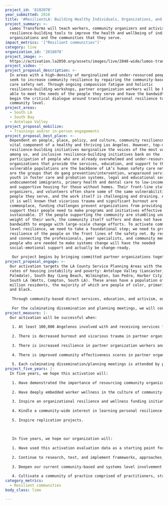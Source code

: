 ```yaml
---
project_id: '8102078'
year_submitted: 2018
title: '#ResilientLA: Building Healthy Individuals, Organizations, and Communities'
project_summary: >-
  Lumos Transforms will teach workers, community organizers and activists
  resilience-building tools to improve the health and wellbeing of individuals,
  organizations and the communities that they serve.
impact_metrics: '["Resilient communities"]'
category: live
organization_id: '2018078'
project_image: >-
  https://activation.la2050.org/assets/images/live/2048-wide/lumos-transforms.jpg
project_video: ''
project_proposal_description: >-
  In areas with a high-density of marginalized and under-resourced peoples, we
  seek to increase community resilience by repairing the community-based human
  care safety net. Through ongoing compassion fatigue and holistic
  resilience-building workshops, partner organization workers will be better
  able to meet the needs of the people they serve and have the bandwidth to
  begin the critical dialogue around translating personal resilience to the
  community level.
project_areas:
  - South LA
  - South Bay
  - Antelope Valley
project_proposal_mobilize:
  - Trainings and/or in-person engagements
project_proposal_best_place: >-
  Dependent on people, place, policy, and culture, community resilience is a
  vital component of a healthy and thriving Los Angeles. However, top-down
  resilience-building initiatives marginalize the voices of the most vulnerable
  among us, and inclusive resilience-building initiatives bank on the
  participation of people who are already overwhelmed and under-resourced. The
  organizations that provide the services, education, and support to these
  vulnerable populations are the backbone of LA’s human safety care net. These
  are the groups that do gang prevention/intervention, wraparound services to
  youth in foster care and probation systems, legal and educational services for
  undocumented immigrants, primary health and dental care to low-income people,
  and supportive housing for those without homes. Their front-line staff,
  organizers, and volunteers often share some of the same vulnerabilities of the
  people they serve, and the work itself is challenging and draining. Although
  it is well known that vicarious trauma and significant burnout are
  commonplace, funding challenges prevent organizations from providing the
  support their people need to make programs and initiatives effective and
  sustainable. If the people supporting the community are stumbling under the
  weight of their work, the community itself suffers and does not have the
  bandwidth to engage with large-scale change efforts. To activate community
  level resilience, we need to take a foundational step; we need to grow the
  resilience of the people on the front lines of the safety net. By resourcing
  and connecting the professionals, peer specialists, and community members, the
  people who are needed to make systems change will have the needed
  social-emotional support and actually be change-ready. 
   
   Our project begins by bringing committed partner organizations together into two regional community focus groups (South Bay/South LA and Antelope Valley), where we will learn more about their specific challenges and strengths. Based on this information, we will develop and deliver 30 compassion fatigue and resilience-building workshops using a curriculum based on The Resilience Toolkit, a holistic evidence-informed practice and process with a demonstrated track record in the LA area. Trauma-informed and culturally competent perspectives will be woven into the entire program. We will certify 24 key community partner representatives and provide technical assistance to organizations to develop ongoing programming for staff and volunteers. As the organizations’ worker capacity and internal resources increase, we will mentor them in establishing similar programming for their clients, students, or members. We will conduct a comprehensive program evaluation. The program will culminate in a series of regional convenings of partner organizations, other community stakeholders, and funders to discuss how the outcomes of the program can leverage their increased personal/organizational resilience to the community level.
project_proposal_engage: >-
  Our activation targets the LA County Service Planning Areas with the highest
  rates of housing instability and poverty: Antelope Valley (Lancaster,
  Palmdale), South Bay (Long Beach, Wilmington, San Pedro, Harbor City) and
  South LA (Watts, Compton, South LA). These areas have a population of 3
  million residents, the majority of which are people of color, primarily Latino
  and black. 
   
   Through community-based direct services, education, and activism, our partner organizations have 849 workers, comprised of licensed professionals, peer specialists, organizers, and volunteers. They currently serve 123,200 people annually and outreach to thousands more, focusing on particularly vulnerable populations, including foster youth, LGBTQ individuals, justice system-involved individuals, immigrants, and gang members. The workers in these organizations have requested strategies and resources to grow their personal resilience in the face of the difficult nature of their work. They are hungry for effective tools that they can in turn share with their constituents. Onsite training will facilitate participant engagement, and ongoing individualized and cohort-based technical assistance will provide sustained commitment.
   
   For the culminating dissemination and planning meetings, we will conduct targeted outreach to local community-based organizations, funders, and community members to join with participants in a series of three convenings to review the program results and discuss possible next steps.
project_measure: |-
  Our activation will be successful when:
   
   1. At least 100,000 Angelenos involved with and receiving services from our partner organizations are recipients of care and contact with workers who are stable, engaged, and present as the result of completing the activation program. 
   
   2. There is decreased burnout and vicarious trauma in partner organization workers as measured by a validated research instrument (Professional Quality of Life Scale 5).
   
   3. There is increased resilience in partner organization workers and a representative sample of their constituents as measured by a validated research instrument (Connor-Davidson Resilience Scale 10) and qualitative program evaluation
   
   4. There is improved community effectiveness scores in partner organization workers and a representative sample of their constituents on the three subscales of the "people" cluster (social networks and trust; participation and willingness to act for the common good; and norms and culture) of the Prevention Institute’s Tool for Health and Resilience in Vulnerable Environments.
   
   5. Each culminating dissemination/planning meetings is attended by participant organizations and at least eight additional local organizations and/or funders.
project_five_years: |-
  In five years, we hope this activation will:
   
   1. Have demonstrated the importance of resourcing community organizations and members before and concurrently with any large-scale change efforts.
   
   2. Have deeply embedded worker wellness in the culture of community-based organizations.
   
   3. Inspire an organizational resilience and wellness funding initiative trend by the majority of the major LA-based funders.
   
   4. Kindle a community-wide interest in learning personal resilience-building skills to expand capacity for wellness and large-scale change efforts that address place-based factors and structural inequities.
   
   5. Inspire replication projects.
   
   
   
   In five years, we hope our organization will:
   
   1. Have used this activation evaluation data as a starting point for in-depth exploration studies on the impact of The Resilience Toolkit on workers and volunteers experiencing burnout and vicarious trauma.
   
   2. Continue to research, test, and implement frameworks, approaches, and tools for holistic transformation of individuals, organizations, and systems.
   
   3. Deepen our current community-based and systems level involvement with county-wide efforts to ensure the health and wellbeing of Angelenos.
   
   4. Cultivate a community of practice comprised of practitioners, strategists, innovators, and activists.
category_metrics:
  - Resilient communities
body_class: lime

---
```

